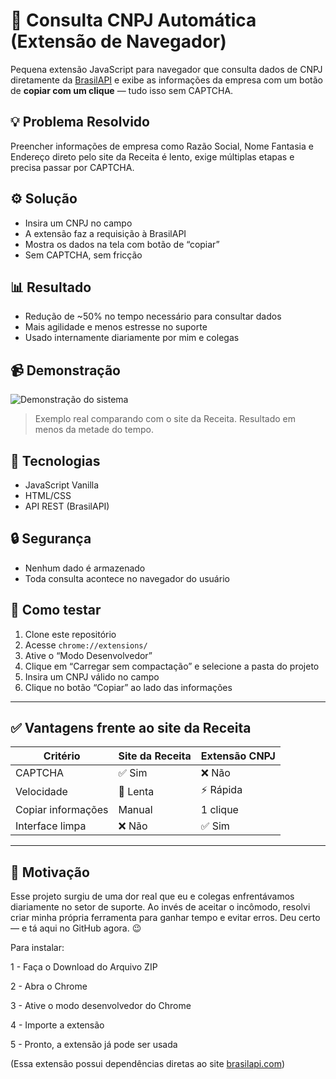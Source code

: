 # 🚀 Consulta CNPJ Automática (Extensão de Navegador)

Pequena extensão JavaScript para navegador que consulta dados de CNPJ diretamente da [BrasilAPI](https://brasilapi.com.br/) e exibe as informações da empresa com um botão de **copiar com um clique** — tudo isso sem CAPTCHA.

## 💡 Problema Resolvido

Preencher informações de empresa como Razão Social, Nome Fantasia e Endereço direto pelo site da Receita é lento, exige múltiplas etapas e precisa passar por CAPTCHA.

## ⚙️ Solução

- Insira um CNPJ no campo
- A extensão faz a requisição à BrasilAPI
- Mostra os dados na tela com botão de “copiar”
- Sem CAPTCHA, sem fricção

## 📊 Resultado

- Redução de ~50% no tempo necessário para consultar dados
- Mais agilidade e menos estresse no suporte
- Usado internamente diariamente por mim e colegas

## 📹 Demonstração

![Demonstração do sistema](https://raw.githubusercontent.com/DaveSongnata/CNPJEXTENSION/a2664574e7d39bbaed4eb1fb9763ed212b4159dc/public/2025-07-26%2003-51-33.gif)

> Exemplo real comparando com o site da Receita. Resultado em menos da metade do tempo.

## 🧪 Tecnologias

- JavaScript Vanilla
- HTML/CSS
- API REST (BrasilAPI)

## 🔒 Segurança

- Nenhum dado é armazenado
- Toda consulta acontece no navegador do usuário

## 📁 Como testar

1. Clone este repositório
2. Acesse `chrome://extensions/`
3. Ative o “Modo Desenvolvedor”
4. Clique em “Carregar sem compactação” e selecione a pasta do projeto
5. Insira um CNPJ válido no campo
6. Clique no botão “Copiar” ao lado das informações

---

## ✅ Vantagens frente ao site da Receita

| Critério             | Site da Receita | Extensão CNPJ |
|----------------------|------------------|----------------|
| CAPTCHA              | ✅ Sim           | ❌ Não         |
| Velocidade           | 🐢 Lenta         | ⚡️ Rápida     |
| Copiar informações   | Manual           | 1 clique       |
| Interface limpa      | ❌ Não           | ✅ Sim         |

---

## 🧠 Motivação

Esse projeto surgiu de uma dor real que eu e colegas enfrentávamos diariamente no setor de suporte. Ao invés de aceitar o incômodo, resolvi criar minha própria ferramenta para ganhar tempo e evitar erros. Deu certo — e tá aqui no GitHub agora. 😉









Para instalar:

1 - Faça o Download do Arquivo ZIP

2 - Abra o Chrome

3 - Ative o modo desenvolvedor do Chrome

4 - Importe a extensão

5 - Pronto, a extensão já pode ser usada

(Essa extensão possui dependências diretas ao site [brasilapi.com](https://brasilapi.com.br/))
